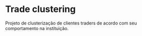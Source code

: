 # Trade clustering

Projeto de clusterização de clientes traders de acordo com seu comportamento na instituição.
